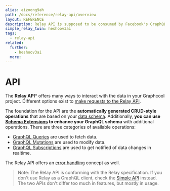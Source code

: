 ```yaml
---
alias: aizoong9ah
path: /docs/reference/relay-api/overview
layout: REFERENCE
description: Relay API is supposed to be consumed by Facebook's GraphQL client Relay. Other GraphQL clients such as Apollo Client can be used as well.
simple_relay_twin: heshoov3ai
tags:
  - relay-api
related:
  further:
    - heshoov3ai
  more:
---
```


# API

The **Relay API*** offers many ways to interact with the data in your Graphcool project. Different options exist to [make requests to the Relay API](!alias-thaiph8ung).

The foundation for the API are the **automatically generated CRUD-style operations** that are based on your [data schema](!alias-ahwoh2fohj). Additionally, **you can use [Schema Extensions](!alias-xohbu7uf2e) to enhance your GraphQL schema** with additional operations. There are three categories of available operations:

* [GraphQL Queries](!alias-oiviev0xi7) are used to fetch data.
* [GraphQL Mutations](!alias-vah0igucil) are used to modify data.
* [GraphQL Subscriptions](!alias-eih4eew7re) are used to get notified of data changes in realtime.

The Relay API offers an [error handling](!alias-looxoo7avo) concept as well.

> Note: The Relay API is conforming with the Relay specification. If you don't use Relay as a GraphQL client, check the [Simple API](!alias-heshoov3ai) instead. The two APIs don't differ too much in features, but mostly in usage.
